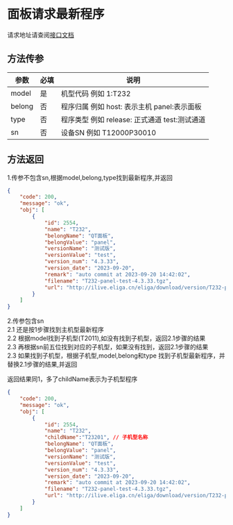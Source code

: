 # 面板请求最新程序

请求地址请查阅[接口文档](https://console-docs.apipost.cn/preview/1b56b31af06fa3dc/389241c604fbcd74?target_id=829ed474-4220-42d7-b339-694db7807b87)

## 方法传参

| 参数  | 必填  | 说明                                    |
|------|------|----------------------------------------|
|model  | 是  | 机型代码 例如 1:T232 |
|belong | 否 | 程序归属  例如 host: 表示主机  panel:表示面板 |
|type |否  | 程序类型   例如 release: 正式通道 test:测试通道 |
|sn |否  | 设备SN   例如 T12000P30010  |

## 方法返回

1.传参不包含sn,根据model,belong,type找到最新程序,并返回
```json
{
	"code": 200,
	"message": "ok",
	"obj": [
		{
			"id": 2554,
			"name": "T232",
			"belongName": "QT面板",
			"belongValue": "panel",
			"versionName": "测试版",
			"versionValue": "test",
			"version_num": "4.3.33",
			"version_date": "2023-09-20",
			"remark": "auto commit at 2023-09-20 14:42:02",
			"filename": "T232-panel-test-4.3.33.tgz",
			"url": "http://ilive.eliga.cn/eliga/download/version/T232-panel-test-4.3.33.tgz"
		}
    ]
}
```

2.传参包含sn  
2.1 还是按1步骤找到主机型最新程序  
2.2 根据model找到子机型(T2011),如没有找到子机型，返回2.1步骤的结果  
2.3 再根据sn前五位找到对应的子机型，如果没有找到，返回2.1步骤的结果  
2.3 如果找到子机型，根据子机型,model,belong和type 找到子机型最新程序，并替换2.1步骤的结果,并返回    

返回结果同1，多了childName表示为子机型程序  
```json
{
	"code": 200,
	"message": "ok",
	"obj": [
		{
			"id": 2554,
			"name": "T232",
            "childName":"T23201", // 子机型名称
			"belongName": "QT面板",
			"belongValue": "panel",
			"versionName": "测试版",
			"versionValue": "test",
			"version_num": "4.3.33",
			"version_date": "2023-09-20",
			"remark": "auto commit at 2023-09-20 14:42:02",
			"filename": "T232-panel-test-4.3.33.tgz",
			"url": "http://ilive.eliga.cn/eliga/download/version/T232-panel-test-4.3.33.tgz"
		}
    ]
}
```



